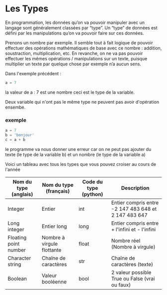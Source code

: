 # Les Types 

En programmation, les données qu’on va pouvoir manipuler avec un langage sont généralement classées par “type”.
Un “type” de données est défini par les manipulations qu’on va pouvoir faire sur ces données.

Prenons un nombre par exemple. Il semble tout à fait logique de pouvoir effectuer des opérations mathématiques de base avec ce nombre : addition, soustraction, multiplication, etc. En revanche, on ne va pas pouvoir effectuer les mêmes opérations / manipulations sur un texte, puisque multiplier un texte par quelque chose par exemple n’a aucun sens.

Dans l'exemple précédent :

````python
a = 7
````

la valeur de a : 7 est une nombre ceci est le type de la variable.

Deux variable qui n'ont pas le même type ne peuvent pas avoir d'opération ensembe.

### exemple 

````python
a = 7
b = 'bonjour'
c = a + b
````

le programme va nous donner une erreur car on ne peut pas ajouter du texte (le type de la variable b) et un nombre (le type de la variable a)

Voici un tableau avec tous les types que vous pouvez croiser au cours de l'année 

| Nom du type (anglais) | Nom du type (français) | Code du type (python) | Description |
| -- | -- | -- | -- |
| Integer |  	Entier | int | Entier compris entre -2 147 483 648 et 2 147 483 647 |
| Long integer | Entier long | long | Entier compris entre + l'infini et - l'infini |
| Floating point number | Nombre à virgule flottante | float | Nombre réel (Nombre à virgule) |
| Character string | Chaîne de caractères | str | Chaîne de caractères (texte) |
| Boolean| Valeur booléenne | bool | 2 valeur possible True ou False (vrai ou faux) |






